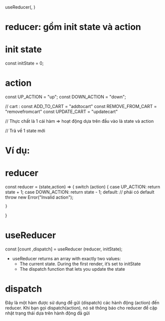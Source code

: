 useReducer(<reducer>, <initialState>)
# reducer: gồm init state và action

# init state
const initState = 0;

# action 
const UP_ACTION = "up";
const DOWN_ACTION = "down";

// cart : 
const ADD_TO_CART = "addtocart"
const REMOVE_FROM_CART = "removefromcart"
const UPDATE_CART = "updatecart"

// Thực chất là 1 cái hàm => hoạt động dựa trên đầu vào là state và action

// Trả về 1 state mới

# Ví dụ:
# reducer

const reducer = (state,action) => {
    switch (action) {
        case UP_ACTION:
            return state + 1;
        case DOWN_ACTION:
            return state - 1;
        default: // phải có default
            throw new Error("Invalid action");
        
    }
}


# useReducer

const [count ,dispatch] = useReducer (reducer, initState);
- useReducer returns an array with exactly two values:
    + The current state. During the first render, it’s set to initState
    + The dispatch function that lets you update the state

# dispatch
 Đây là một hàm được sử dụng để gửi (dispatch) các hành động (action) đến reducer. Khi bạn gọi dispatch(action), nó sẽ thông báo cho reducer để cập nhật trạng thái dựa trên hành động đã gửi